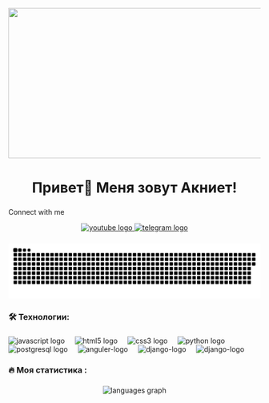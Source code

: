 <br clear="both">

<div align="center">
  <img height="300" width="600" src="https://user-images.githubusercontent.com/74038190/225813708-98b745f2-7d22-48cf-9150-083f1b00d6c9.gif"  />
</div>

###

<h1 align="center">Привет👋 Меня зовут Акниет!</h1>

###
<p align = "left">Connect with me </p>
<div align="center">
  <a href="https://instagram.com/akon_abdresh" target="_blank">
    <img src="https://img.shields.io/static/v1?message=Instagram&logo=instagram&label=&color=E4405F&logoColor=white&labelColor=&style=for-the-badge" height="25" alt="youtube logo"  />
  </a>
  <a href="https://t.me/akonskyy" target="_blank">
    <img src="https://img.shields.io/static/v1?message=Telegram&logo=telegram&label=&color=2CA5E0&logoColor=white&labelColor=&style=for-the-badge" height="25" alt="telegram logo"  />
  </a>
</div>

###


<p align="center">
 <img width="600" src="assets/github-snake.svg" alt="snake"/>
</p>

###

<h3 align="left">🛠 Технологии:</h3>

###

<div align="left">
  <img src="https://cdn.jsdelivr.net/gh/devicons/devicon/icons/javascript/javascript-original.svg" height="40" alt="javascript logo"  />
  <img width="12" />
  <img src="https://cdn.jsdelivr.net/gh/devicons/devicon/icons/html5/html5-original.svg" height="40" alt="html5 logo"  />
  <img width="12" />
  <img src="https://cdn.jsdelivr.net/gh/devicons/devicon/icons/css3/css3-original.svg" height="40" alt="css3 logo"  />
  <img width="12" />
  <img src="https://skillicons.dev/icons?i=py" height="40" alt="python logo"  />
  <img width="12" />
  <img src="https://cdn.jsdelivr.net/gh/devicons/devicon/icons/postgresql/postgresql-original.svg" height="40" alt="postgresql logo"  />
  <img width = "12"/>
  <img src ="https://cdn.jsdelivr.net/gh/devicons/devicon/icons/angularjs/angularjs-original.svg" height= "40" alt="anguler-logo" />
  <img width = "12"/>
  <img src ="https://cdn.jsdelivr.net/gh/devicons/devicon/icons/django/django-plain.svg" height= "40" alt = "django-logo" />
  <img width = "12"/>
  <img src ="https://cdn.jsdelivr.net/gh/devicons/devicon/icons/go/go-original.svg" height= "40" alt = "django-logo" />
  <img width = "12"/>

</div>

###

<h3 align="left">🔥   Моя статистика :</h3>

###

###
<div align="center">
  <img src="https://github-readme-stats.vercel.app/api/top-langs?username=akoncore&locale=en&hide_title=false&layout=compact&card_width=320&langs_count=5&theme=dracula&hide_border=false&order=2" height="150" alt="languages graph"  />
</div>

###